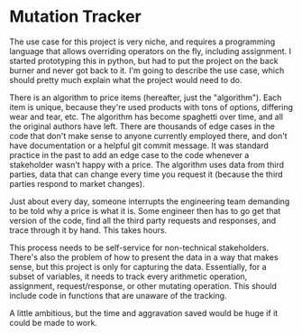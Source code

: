 # Mutation Tracker

The use case for this project is very niche, and requires a
programming language that allows overriding operators on the fly,
including assignment. I started prototyping this in python, but had to
put the project on the back burner and never got back to it. I'm going
to describe the use case, which should pretty much explain what the
project would need to do.

There is an algorithm to price items (hereafter, just the
"algorithm"). Each item is unique, because they're used products with
tons of options, differing wear and tear, etc. The algorithm has
become spaghetti over time, and all the original authors have left.
There are thousands of edge cases in the code that don't make sense to
anyone currently employed there, and don't have documentation or a
helpful git commit message. It was standard practice in the past to
add an edge case to the code whenever a stakeholder wasn't happy with
a price. The algorithm uses data from third parties, data that can
change every time you request it (because the third parties respond to
market changes).

Just about every day, someone interrupts the engineering team
demanding to be told why a price is what it is. Some engineer then has
to go get that version of the code, find all the third party requests
and responses, and trace through it by hand. This takes hours.

This process needs to be self-service for non-technical stakeholders.
There's also the problem of how to present the data in a way that
makes sense, but this project is only for capturing the data.
Essentially, for a subset of variables, it needs to track every
arithmetic operation, assignment, request/response, or other mutating
operation. This should include code in functions that are unaware of
the tracking.

A little ambitious, but the time and aggravation saved would be huge
if it could be made to work.
